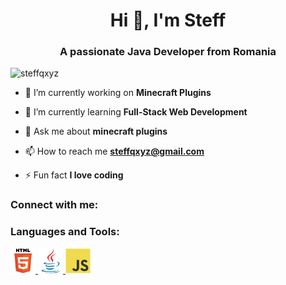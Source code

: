 <h1 align="center">Hi 👋, I'm Steff</h1>
<h3 align="center">A passionate Java Developer from Romania</h3>

<p align="left"> <img src="https://komarev.com/ghpvc/?username=steffqxyz&label=Profile%20views&color=0e75b6&style=flat" alt="steffqxyz" /> </p>

- 🔭 I’m currently working on **Minecraft Plugins**

- 🌱 I’m currently learning **Full-Stack Web Development**

- 💬 Ask me about **minecraft plugins**

- 📫 How to reach me **steffqxyz@gmail.com**

- ⚡ Fun fact **I love coding**

<h3 align="left">Connect with me:</h3>
<p align="left">
</p>

<h3 align="left">Languages and Tools:</h3>
<p align="left"> <a href="https://www.w3.org/html/" target="_blank" rel="noreferrer"> <img src="https://raw.githubusercontent.com/devicons/devicon/master/icons/html5/html5-original-wordmark.svg" alt="html5" width="40" height="40"/> </a> <a href="https://www.java.com" target="_blank" rel="noreferrer"> <img src="https://raw.githubusercontent.com/devicons/devicon/master/icons/java/java-original.svg" alt="java" width="40" height="40"/> </a> <a href="https://developer.mozilla.org/en-US/docs/Web/JavaScript" target="_blank" rel="noreferrer"> <img src="https://raw.githubusercontent.com/devicons/devicon/master/icons/javascript/javascript-original.svg" alt="javascript" width="40" height="40"/> </a> </p>
